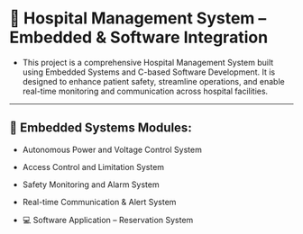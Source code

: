 
# 🏥 Hospital Management System – Embedded & Software Integration
- This project is a comprehensive Hospital Management System built using Embedded Systems and C-based Software Development. It is designed to enhance patient safety, streamline operations, and enable real-time monitoring and communication across hospital facilities.
---
## 🔧 Embedded Systems Modules:
- Autonomous Power and Voltage Control System 
  
- Access Control and Limitation System

- Safety Monitoring and Alarm System

- Real-time Communication & Alert System

- 💻 Software Application – Reservation System

